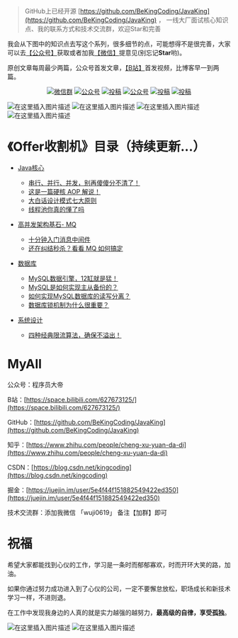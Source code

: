 > GitHub上已经开源 [https://github.com/BeKingCoding/JavaKing](https://github.com/BeKingCoding/JavaKing) ， 一线大厂面试核心知识点、我的联系方式和技术交流群，欢迎Star和完善

我会从下图中的知识点去写这个系列，很多细节的点，可能想得不是很完善，大家可以去[【公众号】](#公众号)获取或者加我[【微信】](#微信)提意见(别忘记**Star**哟)。

原创文章每周最少两篇，公众号首发文章，[【B站】](https://space.bilibili.com/627673125)首发视频，比博客早一到两篇。

<p align="center">
  <a href="#微信"><img src="https://img.shields.io/badge/weChat-微信群-blue.svg" alt="微信群"></a>
  <a href="#公众号"><img src="https://img.shields.io/badge/%E5%85%AC%E4%BC%97%E5%8F%B7-程序员大帝-lightgrey.svg" alt="公众号"></a>
  <a href="https://space.bilibili.com/627673125/"><img src="https://img.shields.io/badge/bilibili-哔哩哔哩-critical" alt="投稿"></a>
  <a href="https://juejin.im/user/5e4f44f151882549422ed350"><img src="https://img.shields.io/badge/juejin-掘金-blue.svg" alt="公众号"></a>
  <a href="https://www.zhihu.com/people/cheng-xu-yuan-da-di"><img src="https://img.shields.io/badge/zhihu-知乎-informational" alt="投稿"></a>
  <a href="https://blog.csdn.net/kingcoding"><img src="https://img.shields.io/badge/csdn-CSDN-red.svg" alt="投稿"></a>
 
</p>

![在这里插入图片描述](https://img-blog.csdnimg.cn/20200715134040562.png?x-oss-process=image/watermark,type_ZmFuZ3poZW5naGVpdGk,shadow_10,text_aHR0cHM6Ly9ibG9nLmNzZG4ubmV0L2tpbmdjb2Rpbmc=,size_16,color_FFFFFF,t_70)
![在这里插入图片描述](https://img-blog.csdnimg.cn/20200715134056625.png?x-oss-process=image/watermark,type_ZmFuZ3poZW5naGVpdGk,shadow_10,text_aHR0cHM6Ly9ibG9nLmNzZG4ubmV0L2tpbmdjb2Rpbmc=,size_16,color_FFFFFF,t_70)
![在这里插入图片描述](https://img-blog.csdnimg.cn/20200715134056605.png?x-oss-process=image/watermark,type_ZmFuZ3poZW5naGVpdGk,shadow_10,text_aHR0cHM6Ly9ibG9nLmNzZG4ubmV0L2tpbmdjb2Rpbmc=,size_16,color_FFFFFF,t_70)
![在这里插入图片描述](https://img-blog.csdnimg.cn/20200715134056585.png?x-oss-process=image/watermark,type_ZmFuZ3poZW5naGVpdGk,shadow_10,text_aHR0cHM6Ly9ibG9nLmNzZG4ubmV0L2tpbmdjb2Rpbmc=,size_16,color_FFFFFF,t_70)





# 《Offer收割机》目录（持续更新...）

- [Java核心](https://github.com/BeKingCoding/JavaKing/tree/master/coreJava)
  - [串行、并行、并发，别再傻傻分不清了！](https://mp.weixin.qq.com/s/BSXY6fpaSK6xQhmKrNkd1w)
  - [这是一篇硬核 AOP 解说！](https://mp.weixin.qq.com/s/ZlN9-FvljYemdzYKmbV3pg)
  - [大白话设计模式七大原则](https://mp.weixin.qq.com/s/7DqrhQfFPVM_xKdnvLBGZQ)
  - [线程池你真的懂了吗](https://mp.weixin.qq.com/s/3HQiL3bft7UQs8nLOHmTBA)

- [高并发架构基石- MQ](https://github.com/BeKingCoding/JavaKing/tree/master/MQ)
  - [十分钟入门消息中间件](https://mp.weixin.qq.com/s/vemmwC5EMcK9SrgoIJmJzA)
  - [还在纠结秒杀？看看 MQ 如何搞定](https://mp.weixin.qq.com/s/d_C9ghYnkQ11dL33IxAYaQ)
 

- [数据库](https://github.com/BeKingCoding/JavaKing/tree/master/MySQL)
  - [MySQL数据引擎，12缸就是猛！](https://mp.weixin.qq.com/s/useH8SiOUng3nu-V4X8Ykw)
  - [MySQL是如何实现主从备份的？](https://mp.weixin.qq.com/s/3TPbjv_uGSvhWmtAjcLr8g)
  - [如何实现MySQL数据库的读写分离？](https://mp.weixin.qq.com/s/Flxr2_XmH1opzRr0LPUCSg)
  - [数据库锁机制为什么很重要？](https://mp.weixin.qq.com/s/GehUBwkweXhANomMw9GFOg)

- [系统设计](https://github.com/BeKingCoding/JavaKing/tree/master/design)
  - [四种经典限流算法，确保不溢出！](https://mp.weixin.qq.com/s/4asCROTltqXgnH-WjoHOCQ)



# MyAll

公众号：程序员大帝

B站：[https://space.bilibili.com/627673125/](https://space.bilibili.com/627673125/)

GitHub：[https://github.com/BeKingCoding/JavaKing](https://github.com/BeKingCoding/JavaKing)

知乎：[https://www.zhihu.com/people/cheng-xu-yuan-da-di](https://www.zhihu.com/people/cheng-xu-yuan-da-di)

CSDN：[https://blog.csdn.net/kingcoding](https://blog.csdn.net/kingcoding)

掘金：[https://juejin.im/user/5e4f44f151882549422ed350](https://juejin.im/user/5e4f44f151882549422ed350)

技术交流群：添加我微信  「wuji0619」  备注【加群】即可

# 祝福

希望大家都能找到心仪的工作，学习是一条时而郁郁寡欢，时而开环大笑的路，加油。

如果你通过努力成功进入到了心仪的公司，一定不要懈怠放松，职场成长和新技术学习一样，不进则退。

在工作中发现我身边的人真的就是实力越强的越努力，**最高级的自律，享受孤独**。


  <a name="微信"></a>  <a name="公众号"></a>
  
![在这里插入图片描述](https://img-blog.csdnimg.cn/20200715135246659.png?x-oss-process=image/watermark,type_ZmFuZ3poZW5naGVpdGk,shadow_10,text_aHR0cHM6Ly9ibG9nLmNzZG4ubmV0L2tpbmdjb2Rpbmc=,size_16,color_FFFFFF,t_70)
![在这里插入图片描述](https://img-blog.csdnimg.cn/20200715135454990.JPG?x-oss-process=image/watermark,type_ZmFuZ3poZW5naGVpdGk,shadow_10,text_aHR0cHM6Ly9ibG9nLmNzZG4ubmV0L2tpbmdjb2Rpbmc=,size_16,color_FFFFFF,t_70)

